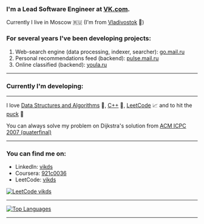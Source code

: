 ### I'm a Lead Software Engineer at [VK.com](https://vk.company/).

Currently I live in Moscow 🇷🇺 (I'm from [Vladivostok](https://www.youtube.com/watch?v=ZQW47HmNUlg) 🌊)

### For several years I've been developing projects:

1. Web-search engine (data processing, indexer, searcher): [go.mail.ru](https://go.mail.ru/)
2. Personal recommendations feed (backend): [pulse.mail.ru](https://pulse.mail.ru/)
3. Online classified (backend): [youla.ru](https://youla.ru/)

------
### Currently I'm developing:

------

I love [Data Structures and Algorithms](https://en.wikipedia.org/wiki/Introduction_to_Algorithms) 🤖, [C++](https://www.stroustrup.com/) 📝, [LeetCode](https://leetcode.com/vikds/) 📈 and to hit the [puck](https://www.nhl.com/player/nikita-kucherov-8476453) 🏒

You can always solve my problem on Dijkstra's solution from [ACM ICPC 2007 (quaterfinal)](https://imcs.dvfu.ru/cats/static/problem_text-cpid-611741.html)

------

### You can find me on:

- LinkedIn: [vikds](https://www.linkedin.com/in/vikds/)
- Coursera: [921c0036](https://www.coursera.org/user/921c00363ff2f35bed0a701bd981ac40)
- LeetCode: [vikds](https://leetcode.com/vikds/)

[![LeetCode vikds](https://leetcode-stats-six.vercel.app/api?username=vikds)](https://leetcode.com/vikds)

------

[![Top Languages](https://github-readme-stats.vercel.app/api/top-langs/?username=vikds&layout=compact)](https://www.tiobe.com/tiobe-index)

------